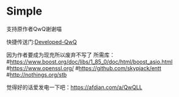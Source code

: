# Simple

支持原作者QwQ谢谢喵

快捷传送门:<a href="https://github.com/Developed-QwQ">Developed-QwQ</a>


因为作者要成为现充所以废弃不写了
所需库：
#https://www.boost.org/doc/libs/1_85_0/doc/html/boost_asio.html
#https://www.openssl.org/
#https://github.com/skypjack/entt
#http://nothings.org/stb



觉得好的话爱发电一下吧：https://afdian.com/a/QwQLL
